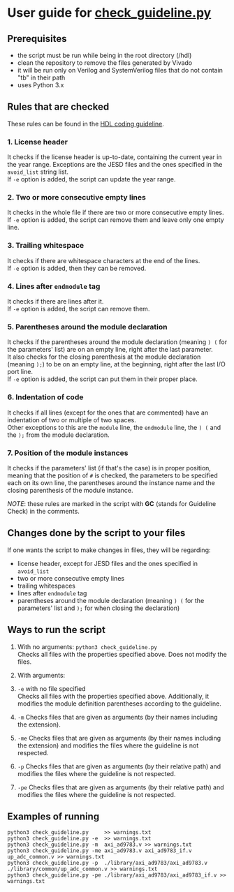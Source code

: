# User guide for [check_guideline.py](https://github.com/analogdevicesinc/hdl/tree/master/.github/scripts/check_guideline.py)

## Prerequisites

* the script must be run while being in the root directory (/hdl)
* clean the repository to remove the files generated by Vivado
* it will be run only on Verilog and SystemVerilog files that do not contain "tb" in their path
* uses Python 3.x

## Rules that are checked

These rules can be found in the [HDL coding guideline](https://github.com/analogdevicesinc/hdl/blob/master/docs/hdl_coding_guideline.md).

### 1. License header

It checks if the license header is up-to-date, containing the current year in
the year range. Exceptions are the JESD files and the ones specified in the
`avoid_list` string list.  
If `-e` option is added, the script can update the year range.

### 2. Two or more consecutive empty lines

It checks in the whole file if there are two or more consecutive empty lines.  
If `-e` option is added, the script can remove them and leave only one empty line.

### 3. Trailing whitespace

It checks if there are whitespace characters at the end of the lines.  
If `-e` option is added, then they can be removed.

### 4. Lines after `endmodule` tag

It checks if there are  lines after it.  
If `-e` option is added, the script can remove them.

### 5. Parentheses around the module declaration

It checks if the parentheses around the module declaration (meaning `) (` for
the parameters' list) are on an empty line, right after the last parameter.  
It also checks for the closing parenthesis at the module declaration (meaning `);`)
to be on an empty line, at the beginning, right after the last I/O port line.  
If `-e` option is added, the script can put them in their proper place.

### 6. Indentation of code

It checks if all lines (except for the ones that are commented) have an indentation 
of two or multiple of two spaces.  
Other exceptions to this are the `module` line, the `endmodule` line, the `) (` 
and the `);` from the module declaration.

### 7. Position of the module instances

It checks if the parameters' list (if that's the case) is in proper position, 
meaning that the position of `#` is checked, the parameters to be specified each 
on its own line, the parentheses around the instance name and the closing parenthesis 
of the module instance.

_NOTE_: these rules are marked in the script with **GC** (stands for Guideline Check) 
in the comments.

## Changes done by the script to your files

If one wants the script to make changes in files, they will be regarding:
* license header, except for JESD files and the ones specified in `avoid_list`
* two or more consecutive empty lines
* trailing whitespaces
* lines after `endmodule` tag
* parentheses around the module declaration (meaning `) (` for the parameters'
  list and `);` for when closing the declaration)

## Ways to run the script

1. With no arguments: `python3 check_guideline.py`  
Checks all files with the properties specified above. 
Does not modify the files.

2. With arguments:
  1. `-e` with no file specified  
    Checks all files with the properties specified above. Additionally, 
    it modifies the module definition parentheses according to the guideline.

  2. `-m`
    Checks files that are given as arguments (by their names including the
    extension).

  3. `-me`
    Checks files that are given as arguments (by their names including the
    extension) and modifies the files where the guideline is not respected.

  4. `-p`
    Checks files that are given as arguments (by their relative path) and
    modifies the files where the guideline is not respected.

  5. `-pe`
    Checks files that are given as arguments (by their relative path) and
    modifies the files where the guideline is not respected.

## Examples of running

```
python3 check_guideline.py     >> warnings.txt
python3 check_guideline.py -e  >> warnings.txt
python3 check_guideline.py -m  axi_ad9783.v >> warnings.txt
python3 check_guideline.py -me axi_ad9783.v axi_ad9783_if.v up_adc_common.v >> warnings.txt
python3 check_guideline.py -p  ./library/axi_ad9783/axi_ad9783.v ./library/common/up_adc_common.v >> warnings.txt
python3 check_guideline.py -pe ./library/axi_ad9783/axi_ad9783_if.v >> warnings.txt
```
